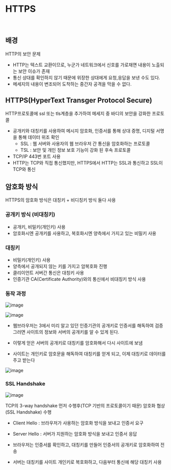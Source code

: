 # HTTPS

<br>

## 배경

HTTP의 보안 문제
- HTTP는 텍스트 교환이므로, 누군가 네트워크에서 신호를 가로채면 내용이 노출되는 보안 이슈가 존재
- 통신 상대를 확인하지 않기 때문에 위장한 상대에게 요청,응답을 보낸 수도 있다.
- 메세지의 내용이 변조되어 도착하는 중간자 공격을 막을 수 없다.


## HTTPS(HyperText Transger Protocol Secure)
HTTP프로토콜에 ssl 또는 tls계층을 추가하여 메세지 중 바디의 보안을 강화한 프로토콜

- 공개키와 대칭키를 사용하여 메시지 암호화, 인증서를 통해 상대 증명, 디지털 서명을 통해 데이터 위조 확인
    - SSL : 웹 서버와 사용자의 웹 브라우저 간 통신을 암호화하는 프로토콜
    - TSL : 보안 및 개인 정보 보호 기능이 강화 된 후속 프로토콜
- TCP/IP 443번 포트 사용
- HTTP는 TCP와 직접 통신했지만, HTTPS에서 HTTP는 SSL과 통신하고 SSL이 TCP와 통신


## 암호화 방식
HTTPS의 암호화 방식은 대칭키 + 비디칭키 방식 둘다 사용

### 공개키 방식 (비대칭키)
- 공개키, 비밀키(개인키) 사용
- 암호화시엔 공개키를 사용하고, 복호화시엔 양측에서 가지고 있는 비밀키 사용

### 대칭키
- 비밀키(개인키) 사용
- 양측에서 공개되지 않는 키를 가지고 암복호화 진행
- 클리이언트 서버간 통신은 대칭키 사용
- 인증기관 CA(Certificate Authority)와의 통신에서 비대칭키 방식 사용

### 동작 과정

![image](https://user-images.githubusercontent.com/92436863/229456756-ff361770-7ec8-4f96-8fd1-b1ba3c7c26b2.png)

![image](https://user-images.githubusercontent.com/92436863/229457163-e48095d6-abf3-402c-987a-83574c053dcd.png)

- 웹브라우저는 3에서 미리 알고 있던 인증기관의 공개키로 인증서를 해독하여 검증
그러면 사이트의 정보와 서버의 공개키를 알 수 있게 된다.

- 이렇게 얻은 서버의 공개키로 대칭키를 암호화해서 다시 사이트에 보냄

- 사이트는 개인키로 암호문을 해독하여 대칭키를 얻게 되고, 이제 대칭키로 데이터를 주고 받는다

![image](https://user-images.githubusercontent.com/92436863/229458223-13709056-4f24-4131-b59d-ad8919d525bd.png)


### SSL Handshake

![image](https://user-images.githubusercontent.com/92436863/229459232-77b2e796-6f97-4de3-901f-21318a23d7ee.png)

TCP의 3-way handshake 먼저 수행후(TCP 기반의 프로토콜이기 때문) 암호화 협상(SSL Handshake) 수행

- Client Hello : 브라우저가 사용하는 암호화 방식을 보내고 인증서 요구
- Server Hello : 서버가 지원하는 암호화 방식을 보내고 인증서 응답

- 브라우저는 인증서를 확인하고, 대칭키를 만들어 인증서의 공개키로 암호화하여 전송

- 서버는 대칭키를 사이트 개인키로 복호화하고, 다음부터 통신에 해당 대칭키 사용

